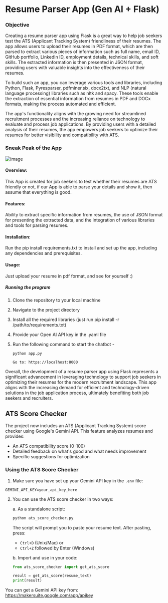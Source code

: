 # Resume Parser App (Gen AI + Flask)

### Objective

Creating a resume parser app using Flask is a great way to help job seekers test the ATS (Applicant Tracking System) friendliness of their resumes. The app allows users to upload their resumes in PDF format, which are then parsed to extract various pieces of information such as full name, email ID, GitHub portfolio, LinkedIn ID, employment details, technical skills, and soft skills. The extracted information is then presented in JSON format, providing users with valuable insights into the effectiveness of their resumes.

To build such an app, you can leverage various tools and libraries, including Python, Flask, Pyresparser, pdfminer.six, docx2txt, and NLP (natural language processing) libraries such as nltk and spacy. These tools enable the extraction of essential information from resumes in PDF and DOCx formats, making the process automated and efficient.

The app's functionality aligns with the growing need for streamlined recruitment processes and the increasing reliance on technology to evaluate and process job applications. By providing users with a detailed analysis of their resumes, the app empowers job seekers to optimize their resumes for better visibility and compatibility with ATS.

### Sneak Peak of the App
![image](https://github.com/pik1989/Resume-Parser-OpenAI/assets/34673684/5d206207-1b25-4dbe-8e11-add701b632e7)

#### Overview: 
This App is created for job seekers to test whether their resumes are ATS friendly or not, if our App is able to parse your details and show it, then assume that everything is good.

#### Features: 
Ability to extract specific information from resumes, the use of JSON format for presenting the extracted data, and the integration of various libraries and tools for parsing resumes.

#### Installation: 
Run the pip install requirements.txt to install and set up the app, including any dependencies and prerequisites.

#### Usage: 
Just upload your resume in pdf format, and see for yourself :)


##### Running the program

1. Clone the repository to your local machine
2. Navigate to the project directory
3. Install all the required libraries (just run pip install -r /path/to/requirements.txt)
4. Provide your Open AI API key in the .yaml file
5. Run the following command to start the chatbot -

    ```
    python app.py
    ```

    ```
    Go to: https://localhost:8000
    ```
    
Overall, the development of a resume parser app using Flask represents a significant advancement in leveraging technology to support job seekers in optimizing their resumes for the modern recruitment landscape. This app aligns with the increasing demand for efficient and technology-driven solutions in the job application process, ultimately benefiting both job seekers and recruiters.

## ATS Score Checker

The project now includes an ATS (Applicant Tracking System) score checker using Google's Gemini API. This feature analyzes resumes and provides:
- An ATS compatibility score (0-100)
- Detailed feedback on what's good and what needs improvement
- Specific suggestions for optimization

### Using the ATS Score Checker

1. Make sure you have set up your Gemini API key in the `.env` file:
```
GEMINI_API_KEY=your_api_key_here
```

2. You can use the ATS score checker in two ways:

   a. As a standalone script:
   ```bash
   python ats_score_checker.py
   ```
   The script will prompt you to paste your resume text. After pasting, press:
   - `Ctrl+D` (Unix/Mac) or
   - `Ctrl+Z` followed by Enter (Windows)

   b. Import and use in your code:
   ```python
   from ats_score_checker import get_ats_score
   
   result = get_ats_score(resume_text)
   print(result)
   ```

You can get a Gemini API key from: https://makersuite.google.com/app/apikey
